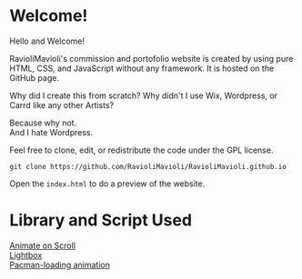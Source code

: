 # Welcome!
Hello and Welcome!  

RavioliMavioli's commission and portofolio website is created by using pure HTML, CSS, and JavaScript without any framework. 
It is hosted on the GitHub page.
  
Why did I create this from scratch? Why didn't I use Wix, Wordpress, or Carrd like any other Artists?  

Because why not.  
And I hate Wordpress.  

Feel free to clone, edit, or redistribute the code under the GPL license.  

`git clone https://github.com/RavioliMavioli/RavioliMavioli.github.io`  

Open the `index.html` to do a preview of the website.  

# Library and Script Used
[Animate on Scroll](https://michalsnik.github.io/aos/)  
[Lightbox](https://github.com/lokesh/lightbox2)  
[Pacman-loading animation](https://codepen.io/iddar/pen/xwXowq)

